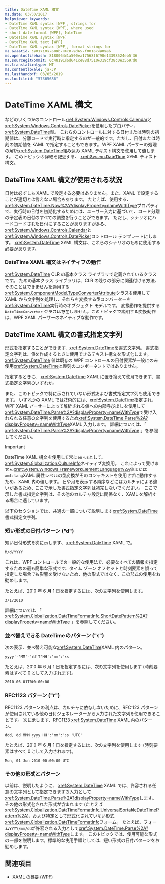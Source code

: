 ```yaml
---
title: DateTime XAML 構文
ms.date: 03/30/2017
helpviewer_keywords:
- DateTime XAML syntax [WPF], strings for
- DateTime XAML syntax [WPF], where used
- short date format [WPF], DateTime
- DateTime XAML syntax [WPF]
- DateTime XAML text [WPF]
- DateTime XAML syntax [WPF], format strings for
ms.assetid: 5901710a-609b-40c8-9d65-f0016cd9090b
ms.openlocfilehash: 8180064d1a500ea17568f6790e13398524eb5f36
ms.sourcegitcommit: 0c48191d6d641ce88d7510e319cf38c0e35697d0
ms.translationtype: MT
ms.contentlocale: ja-JP
ms.lasthandoff: 03/05/2019
ms.locfileid: "57365686"
---
```

# <a name="datetime-xaml-syntax"></a>DateTime XAML 構文
などのいくつかのコントロール<xref:System.Windows.Controls.Calendar>と<xref:System.Windows.Controls.DatePicker>を使用したプロパティ、<xref:System.DateTime>型。 これらのコントロールに対する日付または時刻の初期値は、分離コードで実行時に指定するのが一般的です。ただし、日付または時刻の初期値を XAML で指定することもできます。 WPF XAML パーサーの処理の解析<xref:System.DateTime>組み込み XAML テキスト構文を使用して値します。 このトピックの詳細を記述する、 <xref:System.DateTime> XAML テキスト構文。  
  
  
<a name="where_datetime_xaml_syntax_is_used"></a>   
## <a name="when-to-use-datetime-xaml-syntax"></a>DateTime XAML 構文が使用される状況  
 日付は必ずしも XAML で設定する必要はありません。また、XAML で設定することが適切とは言えない場合もあります。 たとえば、使用する、<xref:System.DateTime.Now%2A?displayProperty=nameWithType>プロパティで、実行時の日付を初期化するためには、ユーザー入力に基づいて、コード分離の予定表の日付のすべての調整を行うことができます。 ただし、シナリオにハードコードされた日付にすることがありますがある、<xref:System.Windows.Controls.Calendar>と<xref:System.Windows.Controls.DatePicker>コントロール テンプレートにします。 <xref:System.DateTime> XAML 構文は、これらのシナリオのために使用する必要があります。  
  
### <a name="datetime-xaml-syntax-is-a-native-behavior"></a>DateTime XAML 構文はネイティブの動作  
 <xref:System.DateTime> CLR の基本クラス ライブラリで定義されているクラスです。 ための基本クラス ライブラリは、CLR の残りの部分に関連付ける方法、そのことはできませんを適用する<xref:System.ComponentModel.TypeConverterAttribute>クラスを使用して XAML から文字列を処理し、それらを変換する型コンバーターを<xref:System.DateTime>実行時のオブジェクト モデルです。 変換動作を提供する `DateTimeConverter` クラスは存在しません。このトピックで説明する変換動作は、WPF XAML パーサーのネイティブな動作です。  
  
<a name="format_strings_for_datetime_xaml_syntax"></a>   
## <a name="format-strings-for-datetime-xaml-syntax"></a>DateTime XAML 構文の書式指定文字列  
 形式を指定することができます、<xref:System.DateTime>を書式文字列。 書式指定文字列は、値を作成するときに使用できるテキスト構文を形式化します。 <xref:System.DateTime> 値は既存の WPF コントロールの日付要素が一般にのみ使用<xref:System.DateTime>と時刻のコンポーネントではありません。  
  
 指定するときに、 <xref:System.DateTime> XAML に置き換えて使用できます、書式指定文字列のいずれか。  
  
 また、このトピックで特に示されていない形式および書式指定文字列も使用できます。 いずれかの XAML では技術的には、<xref:System.DateTime>指定され、WPF XAML パーサーによって解析される値への内部呼び出しを使用して<xref:System.DateTime.Parse%2A?displayProperty=nameWithType>で受け入れられる任意の文字列を使用するため<xref:System.DateTime.Parse%2A?displayProperty=nameWithType>XAML 入力します。 詳細については、「 <xref:System.DateTime.Parse%2A?displayProperty=nameWithType> 」を参照してください。  
  
> [!IMPORTANT]
>  DateTime XAML 構文を使用して常に`en-us`として、<xref:System.Globalization.CultureInfo>ネイティブ変換用。 これによって受けません<xref:System.Windows.FrameworkElement.Language%2A>値または`xml:lang`XAML 属性レベルの型変換がそのコンテキストを使用せずに動作するため、XAML 内の値します。 日や月を表示する順序などにはカルチャによる違いがあるため、ここで示した書式指定文字列は補完しないでください。 ここで示した書式指定文字列は、その他のカルチャ設定に関係なく、XAML を解析する場合に適しています。  
  
 以下のセクションでは、共通の一部について説明します<xref:System.DateTime>書式指定文字列。  
  
### <a name="short-date-pattern-d"></a>短い形式の日付パターン ("d")  
 短い日付形式を次に示します、 <xref:System.DateTime> XAML で。  
  
 `M/d/YYYY`  
  
 これは、WPF コントロールでの一般的な使用法で、必要なすべての情報を指定するための最も簡単な形式です。タイム ゾーン オフセットと時刻要素を誤って指定した場合でも影響を受けないため、他の形式ではなく、この形式の使用をお勧めします。  
  
 たとえば、2010 年 6 月 1 日を指定するには、次の文字列を使用します。  
  
 `3/1/2010`  
  
 詳細については、「 <xref:System.Globalization.DateTimeFormatInfo.ShortDatePattern%2A?displayProperty=nameWithType> 」を参照してください。  
  
### <a name="sortable-datetime-pattern-s"></a>並べ替えできる DateTime のパターン ("s")  
 次の表示、並べ替え可能な<xref:System.DateTime>XAML 内のパターン。  
  
 `yyyy'-'MM'-'dd'T'HH':'mm':'ss`  
  
 たとえば、2010 年 6 月 1 日を指定するには、次の文字列を使用します (時刻要素はすべて 0 として入力されます)。  
  
 `2010-06-01T000:00:00`  
  
### <a name="rfc1123-pattern-r"></a>RFC1123 パターン ("r")  
 RFC1123 パターンの利点は、カルチャに依存しないために、RFC1123 パターンが使用されている他の日付ジェネレーターから入力された文字列を使用できることです。 次に示します、RFC1123 <xref:System.DateTime> XAML 内のパターン。  
  
 `ddd, dd MMM yyyy HH':'mm':'ss 'UTC'`  
  
 たとえば、2010 年 6 月 1 日を指定するには、次の文字列を使用します (時刻要素はすべて 0 として入力されます)。  
  
 `Mon, 01 Jun 2010 00:00:00 UTC`  
  
### <a name="other-formats-and-patterns"></a>その他の形式とパターン  
 以前は、説明したように、 <xref:System.DateTime> XAML では、許容される任意の文字列として指定できますの入力として<xref:System.DateTime.Parse%2A?displayProperty=nameWithType>します。 その他の形式化された形式が含まれます (たとえば<xref:System.Globalization.DateTimeFormatInfo.UniversalSortableDateTimePattern%2A>)、および特定として形式化されていない形式<xref:System.Globalization.DateTimeFormatInfo>フォーム。 たとえば、フォーム`YYYY/mm/dd`が許容される入力として<xref:System.DateTime.Parse%2A?displayProperty=nameWithType>します。 このトピックでは、使用可能な形式の一部を説明します。標準的な使用手順としては、短い形式の日付パターンをお勧めします。  
  
## <a name="see-also"></a>関連項目
- [XAML の概要 (WPF)](xaml-overview-wpf.md)
